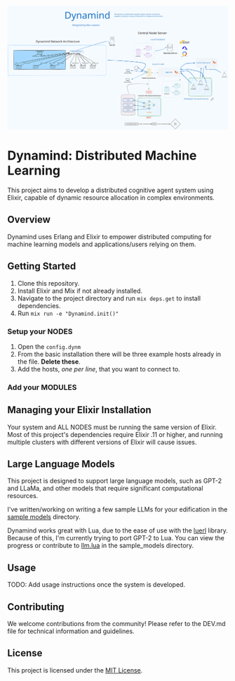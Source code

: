 ![excali](/docs/excali.svg)

# Dynamind: Distributed Machine Learning

This project aims to develop a distributed cognitive agent system using Elixir, capable of dynamic resource allocation in complex environments.

## Overview
Dynamind uses Erlang and Elixir to empower distributed computing for machine learning models and applications/users relying on them.  


## Getting Started
1. Clone this repository.
2. Install Elixir and Mix if not already installed.
3. Navigate to the project directory and run `mix deps.get` to install dependencies.
4. Run `mix run -e "Dynamind.init()"`

### Setup your NODES
1. Open the `config.dynm`
2. From the basic installation there will be three example hosts already in the file. **Delete these**.
3. Add the hosts, *one per line*, that you want to connect to.

### Add your MODULES

## Managing your Elixir Installation
Your system and ALL NODES must be running the same version of Elixir. Most of this project's dependencies require Elixir .11 or higher, and running multiple clusters with different versions of Elixir will cause issues.

## Large Language Models
This project is designed to support large language models, such as GPT-2 and LLaMa, and other models that require significant computational resources. 

I've written/working on writing a few sample LLMs for your edification in the [sample models](/lib/sample_models) directory. 

Dynamind works great with Lua, due to the ease of use with the [luerl](github.com/rvirding/luerl) library. Because of this, I'm currently trying to port GPT-2 to Lua. You can view the progress or contribute to [llm.lua](/lib/sample_models/llm.lua) in the sample_models directory.


## Usage
TODO: Add usage instructions once the system is developed.

## Contributing
We welcome contributions from the community! Please refer to the DEV.md file for technical information and guidelines.

## License
This project is licensed under the [MIT License](LICENSE).
